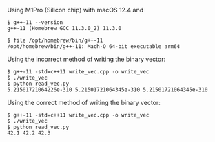 Using M1Pro (Silicon chip) with macOS 12.4 and
```
$ g++-11 --version
g++-11 (Homebrew GCC 11.3.0_2) 11.3.0

$ file /opt/homebrew/bin/g++-11
/opt/homebrew/bin/g++-11: Mach-O 64-bit executable arm64
```

Using the incorrect method of writing the binary vector:
```
$ g++-11 -std=c++11 write_vec.cpp -o write_vec
$ ./write_vec
$ python read_vec.py 
5.21501721064226e-310 5.21501721064345e-310 5.21501721064345e-310
```

Using the correct method of writing the binary vector:
```
$ g++-11 -std=c++11 write_vec.cpp -o write_vec
$ ./write_vec
$ python read_vec.py 
42.1 42.2 42.3
```

